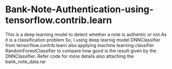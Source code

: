 # Bank-Note-Authentication-using-tensorflow.contrib.learn
This is a deep learning model to detect whether a note is authentic or not.As it is a classification problem So, I using deep learnig model DNNClassifier from tensorflow.contrib.learn also applying machine learning classifier RandomForestClassifier to compare how good is the result given by the DNNClassifier..Refer code for more details also attaching the bank_note_data.rar

